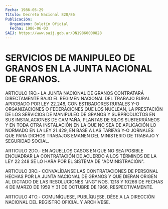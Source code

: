 ```yaml
---
Fecha: 1986-05-29
Título: Decreto Nacional 828/86
Publicación:
  Organismo: Boletín Oficial
  Fecha: 1986-06-03
SAIJ: https://www.saij.gob.ar/DN19860000828
---
```

# SERVICIOS DE MANIPULEO DE GRANOS EN LA JUNTA NACIONAL DE GRANOS.

<a id="1"></a>
ARTICULO  1RO.-  LA  JUNTA  NACIONAL  DE  GRANOS  CONTRATARÁ DIRECTAMENTE  BAJO  EL  RÉGIMEN NACIONAL DEL TRABAJO RURAL APROBADO POR  LEY  22.248,  CON ESTIBADORES  RURALES  Y-O  ORGANIZACIONES  O FEDERACIONES QUE LOS  NUCLEAN,  LA  PRESTACIÓN  DE LOS SERVICIOS DE MANIPULEO  DE  GRANOS  Y  SUBPRODUCTOS  EN  SUS  INSTALACIONES   DE CAMPAÑA,  PLANTAS  DE SILOS SUBTERRÁNEOS Y EN TODA OTRA INSTALACIÓN EN LA QUE NO SEA DE  APLICACIÓN  LO  NORMADO  EN  LA LEY 21.429, EN BASE  A  LAS  TARIFAS Y-O JORNALES QUE PARA DICHOS TRABAJOS  EMANEN DEL MINISTERIO DE TRABAJO Y SEGURIDAD SOCIAL.

<a id="2"></a>
ARTICULO  2DO.-  EN  AQUELLOS  CASOS  EN  QUE  NO  SEA POSIBLE ENCUADRAR  LA CONTRATACIÓN DE ACUERDO A LOS TÉRMINOS DE LA  LEY  22 248 SE LO HARÁ POR EL SISTEMA DE "ADMINISTRACIÓN".

<a id="3"></a>
ARTICULO  3RO.-  CONVALÍDANSE  LAS  CONTRATACIONES DE PERSONAL HECHAS  POR  LA  JUNTA NACIONAL DE GRANOS Y QUE  DIERAN  ORIGEN  AL DICTADO DE LAS RESOLUCIONES  "JNG" NOS. 1218 Y 10266 DE FECHAS 4 DE MARZO  DE  1959  Y  31  DE OCTUBRE  DE  1966,  RESPECTIVAMENTE.

<a id="4"></a>
ARTICULO  4TO.-  COMUNÍQUESE,  PUBLÍQUESE, DÉSE A LA DIRECCIÓN NACIONAL DEL REGISTRO OFICIAL Y ARCHÍVESE.